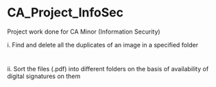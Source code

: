 # CA_Project_InfoSec
Project work done for CA Minor (Information Security)


i. Find and delete all the duplicates of an image in a specified folder 
#
ii. Sort the files (.pdf) into different folders on the basis of availability of digital signatures on them
#


